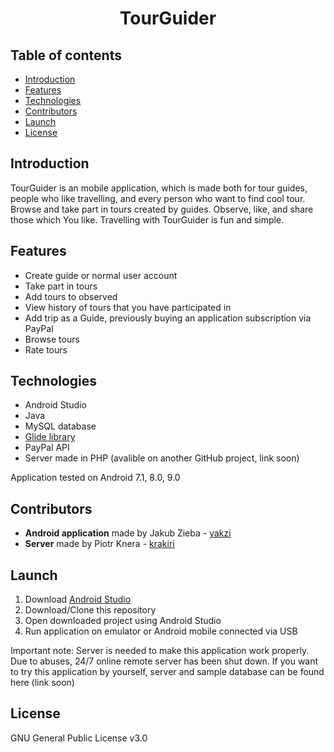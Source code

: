 <h1 align="center">
 <strong>TourGuider</strong>
<br/>
</h1>


## Table of contents
* [Introduction](#introduction)
* [Features](#features)
* [Technologies](#technologies)
* [Contributors](#contributors)
* [Launch](#launch)
* [License](#license)

## Introduction
TourGuider is an mobile application, which is made both for tour guides, people who like travelling, and every person who want to find cool tour.
Browse and take part in tours created by guides. Observe, like, and share those which You like. Travelling with TourGuider is fun and simple. 

## Features
* Create guide or normal user account
* Take part in tours
* Add tours to observed
* View history of tours that you have participated in
* Add trip as a Guide, previously buying an application subscription via PayPal
* Browse tours
* Rate tours

## Technologies
* Android Studio
* Java 
* MySQL database
* [Glide library](https://github.com/bumptech/glide)
* PayPal API 
* Server made in PHP (avalible on another GitHub project, link soon)

Application tested on Android 7.1, 8.0, 9.0

## Contributors
* **Android application** made by Jakub Zieba - [yakzi](https://github.com/yakzi)
* **Server** made by Piotr Knera - [krakiri](https://github.com/krakiri)

## Launch
1. Download [Android Studio](https://developer.android.com/studio)
2. Download/Clone this repository 
3. Open downloaded project using Android Studio
4. Run application on emulator or Android mobile connected via USB

Important note: Server is needed to make this application work properly. Due to abuses, 24/7 online remote server has been shut down. 
If you want to try this application by yourself, server and sample database can be found here (link soon)

## License
GNU General Public License v3.0

